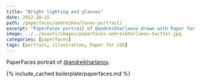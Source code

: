 ```yaml
---
title: "Bright lighting and glasses"
date: 2012-10-15
path: /paperfaces/andreikharlanov-portrait/
excerpt: "PaperFaces portrait of @andreikharlanov drawn with Paper for iOS on an iPad."
image: ../../assets/images/paperfaces-andreikharlanov-twitter.jpg
categories: [paperfaces]
tags: [portrait, illustration, Paper for iOS]
---
```


PaperFaces portrait of [@andreikharlanov](https://twitter.com/andreikharlanov).

{% include_cached boilerplate/paperfaces.md %}
